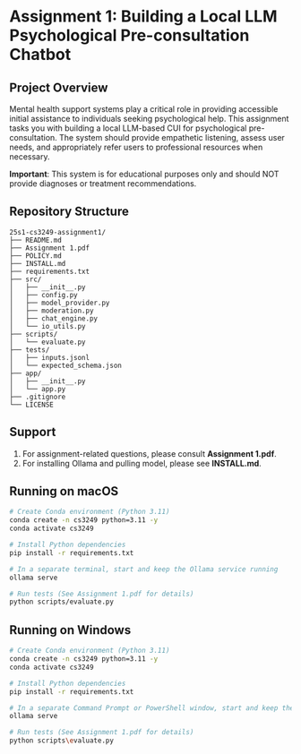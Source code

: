 # Assignment 1: Building a Local LLM Psychological Pre-consultation Chatbot

## Project Overview

Mental health support systems play a critical role in providing accessible initial assistance to individuals seeking psychological help. This assignment tasks you with building a local LLM-based CUI for psychological pre-consultation. The system should provide empathetic listening, assess user needs, and appropriately refer users to professional resources when necessary.

**Important**: This system is for educational purposes only and should NOT provide diagnoses or treatment recommendations.

## Repository Structure

```text
25s1-cs3249-assignment1/
├── README.md
├── Assignment 1.pdf
├── POLICY.md
├── INSTALL.md
├── requirements.txt
├── src/
│   ├── __init__.py
│   ├── config.py
│   ├── model_provider.py
│   ├── moderation.py
│   ├── chat_engine.py
│   └── io_utils.py
├── scripts/
│   └── evaluate.py
├── tests/
│   ├── inputs.jsonl
│   └── expected_schema.json
├── app/
│   ├── __init__.py
│   └── app.py
├── .gitignore
└── LICENSE
```

## Support

1. For assignment-related questions, please consult **Assignment 1.pdf**.
2. For installing Ollama and pulling model, please see **INSTALL.md**.

## Running on macOS

```bash
# Create Conda environment (Python 3.11)
conda create -n cs3249 python=3.11 -y
conda activate cs3249

# Install Python dependencies
pip install -r requirements.txt

# In a separate terminal, start and keep the Ollama service running
ollama serve

# Run tests (See Assignment 1.pdf for details)
python scripts/evaluate.py
```

## Running on Windows

```bash
# Create Conda environment (Python 3.11)
conda create -n cs3249 python=3.11 -y
conda activate cs3249

# Install Python dependencies
pip install -r requirements.txt

# In a separate Command Prompt or PowerShell window, start and keep the Ollama service running
ollama serve

# Run tests (See Assignment 1.pdf for details)
python scripts\evaluate.py
```

